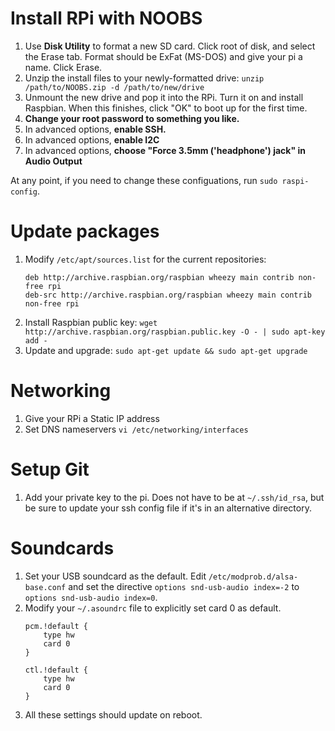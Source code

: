 #	Install RPi with NOOBS

1.	Use **Disk Utility** to format a new SD card. Click root of disk, and select the Erase tab.  Format should be ExFat (MS-DOS) and give your pi a name. Click Erase. 
1.	Unzip the install files to your newly-formatted drive:
	`unzip /path/to/NOOBS.zip -d /path/to/new/drive`
1.	Unmount the new drive and pop it into the RPi.  Turn it on and install Raspbian.  When this finishes, click "OK" to boot up for the first time.
1.	**Change your root password to something you like.**
1.	In advanced options, **enable SSH.**
1.	In advanced options, **enable I2C**
1.	In advanced options, **choose "Force 3.5mm ('headphone') jack" in Audio Output**

At any point, if you need to change these configuations, run `sudo raspi-config`.

#	Update packages

1.	Modify `/etc/apt/sources.list` for the current repositories:
	```
	deb http://archive.raspbian.org/raspbian wheezy main contrib non-free rpi
	deb-src http://archive.raspbian.org/raspbian wheezy main contrib non-free rpi
	```
1.	Install Raspbian public key:
	`wget http://archive.raspbian.org/raspbian.public.key -O - | sudo apt-key add -`
1.	Update and upgrade:
	`sudo apt-get update && sudo apt-get upgrade`

#	Networking

1.	Give your RPi a Static IP address
1.	Set DNS nameservers
	`vi /etc/networking/interfaces`

#	Setup Git

1.	Add your private key to the pi.  Does not have to be at `~/.ssh/id_rsa`, but be sure to update your ssh config file if it's in an alternative directory.

#	Soundcards

1.	Set your USB soundcard as the default.  Edit `/etc/modprob.d/alsa-base.conf` and set the directive `options snd-usb-audio index=-2` to `options snd-usb-audio index=0`.
1.	Modify your `~/.asoundrc` file to explicitly set card 0 as default.
	```
	pcm.!default {
		type hw
		card 0
	}

	ctl.!default {
		type hw
		card 0
	}
	```
1.	All these settings should update on reboot.